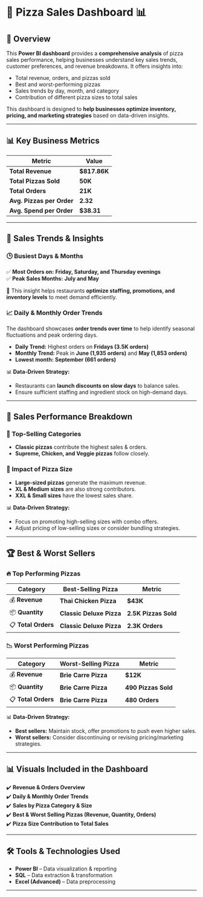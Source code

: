 # 🍕 Pizza Sales Dashboard 📊  

## **📌 Overview**  
This **Power BI dashboard** provides a **comprehensive analysis** of pizza sales performance, helping businesses understand key sales trends, customer preferences, and revenue breakdowns. It offers insights into:  

- Total revenue, orders, and pizzas sold  
- Best and worst-performing pizzas  
- Sales trends by day, month, and category  
- Contribution of different pizza sizes to total sales  

This dashboard is designed to **help businesses optimize inventory, pricing, and marketing strategies** based on data-driven insights.  

---

## **📊 Key Business Metrics**  

| Metric                  | Value |
|-------------------------|---------|
| **Total Revenue**       | **$817.86K** |
| **Total Pizzas Sold**   | **50K** |
| **Total Orders**        | **21K** |
| **Avg. Pizzas per Order** | **2.32** |
| **Avg. Spend per Order** | **$38.31** |

---

## **📅 Sales Trends & Insights**  

### **🕒 Busiest Days & Months**  
✅ **Most Orders on:** **Friday, Saturday, and Thursday evenings**  
✅ **Peak Sales Months:** **July and May**  

📌 This insight helps restaurants **optimize staffing, promotions, and inventory levels** to meet demand efficiently.  

### **📈 Daily & Monthly Order Trends**  
The dashboard showcases **order trends over time** to help identify seasonal fluctuations and peak ordering days.  

- **Daily Trend:** Highest orders on **Fridays (3.5K orders)**  
- **Monthly Trend:** Peak in **June (1,935 orders)** and **May (1,853 orders)**  
- **Lowest month:** **September (661 orders)**  

📊 **Data-Driven Strategy:**  
- Restaurants can **launch discounts on slow days** to balance sales.  
- Ensure sufficient staffing and ingredient stock on high-demand days.  

---

## **🍕 Sales Performance Breakdown**  

### **🔹 Top-Selling Categories**  
- **Classic pizzas** contribute the highest sales & orders.  
- **Supreme, Chicken, and Veggie pizzas** follow closely.  

### **🔹 Impact of Pizza Size**  
- **Large-sized pizzas** generate the maximum revenue.  
- **XL & Medium sizes** are also strong contributors.  
- **XXL & Small sizes** have the lowest sales share.  

📊 **Data-Driven Strategy:**  
- Focus on promoting high-selling sizes with combo offers.  
- Adjust pricing of low-selling sizes or consider bundling strategies.  

---

## **🏆 Best & Worst Sellers**  

### **🔥 Top Performing Pizzas**  
| **Category** | **Best-Selling Pizza** | **Metric** |
|-------------|------------------------|-----------|
| 💰 **Revenue** | **Thai Chicken Pizza** | **$43K** |
| 📦 **Quantity** | **Classic Deluxe Pizza** | **2.5K Pizzas Sold** |
| 📋 **Total Orders** | **Classic Deluxe Pizza** | **2.3K Orders** |

### **📉 Worst Performing Pizzas**  
| **Category** | **Worst-Selling Pizza** | **Metric** |
|-------------|------------------------|-----------|
| 💰 **Revenue** | **Brie Carre Pizza** | **$12K** |
| 📦 **Quantity** | **Brie Carre Pizza** | **490 Pizzas Sold** |
| 📋 **Total Orders** | **Brie Carre Pizza** | **480 Orders** |

📊 **Data-Driven Strategy:**  
- **Best sellers:** Maintain stock, offer promotions to push even higher sales.  
- **Worst sellers:** Consider discontinuing or revising pricing/marketing strategies.  

---

## **📊 Visuals Included in the Dashboard**  

✔️ **Revenue & Orders Overview**  
✔️ **Daily & Monthly Order Trends**  
✔️ **Sales by Pizza Category & Size**  
✔️ **Best & Worst Selling Pizzas (Revenue, Quantity, Orders)**  
✔️ **Pizza Size Contribution to Total Sales**  

---

## **🛠 Tools & Technologies Used**  
- **Power BI** – Data visualization & reporting  
- **SQL** – Data extraction & transformation  
- **Excel (Advanced)** – Data preprocessing  

---

